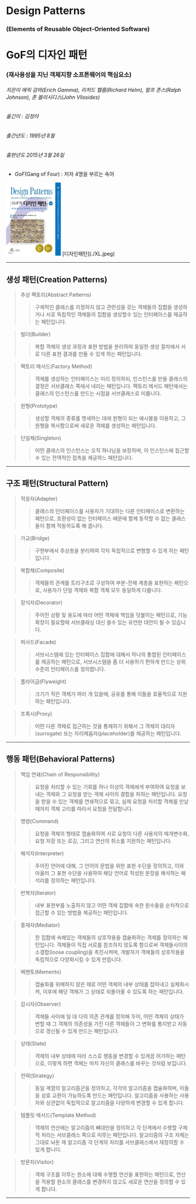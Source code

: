 # Design Patterns
### (Elements of Reusable Object-Oriented Software)

# GoF의 디자인 패턴
### (재사용성을 지닌 객체지향 소프튼웨어의 핵심요소)

###### 지은이 에릭 감마(Erich Gamma), 리처드 헬름(Richard Helm), 랄프 존스(Ralph Johnson), 존 블리시디스(John Vlissides)
###### 옮긴이 : 김정아
###### 출간년도 : 1995년 8월
###### 출판년도 2015년 3월 26일

- *GoF*(Gang of Four) : 저자 4명을 부르는 속어

<img src="./XL.jpeg" width="150" height="200">
[디자인패턴](./XL.jpeg)

---
## 생성 패턴(Creation Patterns)
> 추상 팩토리(Abstract Patterns)
>> 구제적인 클래스를 지정하지 않고 관련성을 갖는 객체들의 집합을 생성하거나 서로 독립적인 객체들의 집합을 생성할수 있는 인터페이스를 제공하는 패턴입니다.

> 빌더(Builder)
>> 복합 객체의 생성 과정과 표현 방법을 분리하여 동일한 생성 절차에서 서로 다른 표현 결과를 만들 수 있게 하는 패턴입니다.

> 팩토리 메서드(Factory Method)
>> 객체를 생성하는 인터페이스는 미리 정의하되, 인스턴스를 만들 클래스의 결정은 서브클래스 쪽에서 내리는 패턴입니다. 팩토리 메서드 패턴에서는 클래스의 인스턴스를 만드는 시점을 서브클래스로 미룹니다.

> 원형(Prototype)
>> 생성할 객체의 종류를 명세하는 데에 원형이 되는 예시물을 이용하고, 그 원형을 복사함으로써 새로운 객체를 생성하는 패턴입니다.

> 단일체(Singleton)
>> 어떤 클래스의 인스턴스는 오직 하나님을 보장하며, 이 인스턴스에 접근할 수 있는 전역적인 접촉을 제공하느 패턴입니다.

---

## 구조 패턴(Structural Pattern)
> 적응자(Adapter)
>> 클래스의 인터페이스를 사용자가 기대하는 다른 인터페이스로 변환하는 패턴으로, 호환성이 없는 인터페이스 때문에 함께 동작할 수 없는 클래스들이 함께 작동하도록 해 줍니다.

> 가교(Bridge)
>> 구현부에서 추상층을 분리하여 각자 독립적으로 변형할 수 있게 하는 패턴입니다.

> 복합체(Composite)
>> 객체들의 관계를 트리구조로 구성하여 부분-전체 계층을 표현하는 패턴으로, 사용자가 단일 객체와 복합 객체 모두 동일하게 다룹니다.

> 장식자(Decorator)
>> 주어진 상황 및 용도에 따라 어떤 객체에 책임을 덧붙이는 패턴으로, 기능확장이 필요할때 서브클래싱 대신 쓸수 있는 유연한 대안이 될 수 있습니다.

> 퍼사드(Facade)
>>  서브시스템에 있는 인터페이스 집합에 대해서 하나의 통합된 인터페이스를 제공하는 패턴으로, 서브시스템을 좀 더 사용하기 편하게 만드는 상위 수준의 인터페이스를 정의합니다.

> 플라이급(Flyweight)
>> 크기가 작은 객체가 여러 개 있을때, 공유를 통해 이들을 효율적으로 지원하는 패턴입니다.

> 프록시(Proxy)
>> 어떤 다른 객체로 접근하는 것을 통제하기 위해서 그 객체의 대리자(surrogate) 또는 자리채움자(placeholder)를 제공하는 패턴입니다.

---

## 행동 패턴(Behavioral Patterns)
> 책임 연쇄(Chain of Responsibility)
>> 요청을 처리할 수 있는 기회를 하나 이상의 객체에게 부여하여 요청을 보내는 객체와 그 요청을 받는 객체 사이의 결합을 피하는 패턴입니다. 요청을 받을 수 있는 객체를 연쇄적으로 묶고, 실제 요청을 처리할 객체를 만날 때까지  객체 고리를 따라서 요청을 전달합니다.

> 명령(Command)
>> 요청을 객체의 형태로 캡슐화하여 서로 요청이 다른 사용자의 매개변수화, 요청 저장 또는 로깅, 그리고 연산의 취소를 지원하는 패턴입니다.

> 해석자(Interpreter)
>> 주어진 언어에 대해, 그 언어의 문법을 위한 표현 수단을 정의하고, 이와 아울러 그 표현 수단을 사용하여 해당 언어로 작성된 문장을 해석하는 해석리를 정의하는 패턴입니다.

> 반복자(Iterator)
>> 내부 표현부를 노출하지 않고 어떤 객체 집합에 속한 원수들을 순차적으로 접근할 수 있는 방법을 제공하는 패턴입니다.

> 중재자(Mediator)
>> 한 집합에 속해있는 객체들의 상호작용을 캡슐화하는 객체를 정의하는 패턴입니다. 객체들이 직접 서로를 참조하지 않도록 함으로써 객체들사이의 소결합(loose coupling)을 촉진시켜며, 개발자가 객체들의 상호작용을 독립적으로 다양화시킬 수 있게 만듭니다.

> 메멘토(Memento)
>> 캡슐화를 위배하지 않은 채로 어떤 객체의 내부 상태를 잡아내고 실체화시켜, 이후에 해당 객체가 그 상태로 되돌아올 수 있도록 하는 패턴입니다.

> 감시자(Observer)
>> 객체들 사이에 일 대 다의 의존 관계를 정의해 두어, 어떤 객체의 상태가 변할 때 그 객체의 의존성을 가진 다른 객체들이 그 변화를 통지받고 자동으로 갱신될 수 있게 만드는 패턴입니다.

> 상태(State)
>> 객체의 내부 상태에 따라 스스로 행동을 변경할 수 있게끔 허가하는 패턴으로, 이렇게 하면 객체는 마치 자신의 클래스를 바꾸는 것처럼 보입니다.

> 전략(Strategy)
>> 동일 계열의 알고리즘군을 정의하고, 각각의 알고리즘을 캡슐화하며, 이들을 상효 교환이 가능하도록 만드는 패턴입니다. 알고리즘을 사용하는 사용자와 상관없이 독립적으로 알고리즘을 다양하게 변경할 수 있게 합니다.

> 템플릿 메서드(Template Method)
>> 객체의 연산에는 알고리즘의 뼈대만을 정의하고 각 단계에서 수행할 구체적 처리는 서브클래스 쪽으로 미루는 패턴입니다. 알고리즘의 구조 자체는 그대로 놔둔 채 알고리즘 각 단계의 처리를 서브클래스에서 재정의할 수 있게 합니다.

> 방문자(Visitor)
>> 객체 구조를 이루는 원소에 대해 수행할 연산을 표현하는 패턴으로, 연산을 적용할 원소의 클래스를 변경하지 않고도 새로운 연산을 정의할 수 있게 합니다.

---
